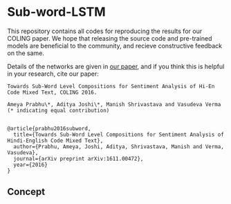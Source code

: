 # Sub-word-LSTM

This repository contains all codes for reproducing the results for our COLING paper. We hope that releasing the source code and pre-trained models are beneficial to the community, and recieve constructive feedback on the same.

Details of the networks are given in [our paper](https://arxiv.org/abs/1611.00472 "Research paper"), and if you think this is helpful in your research, cite our paper:
```
Towards Sub-Word Level Compositions for Sentiment Analysis of Hi-En Code Mixed Text, COLING 2016.

Ameya Prabhu\*, Aditya Joshi\*, Manish Shrivastava and Vasudeva Verma
(* indicating equal contribution)


@article{prabhu2016subword,
  title={Towards Sub-Word Level Compositions for Sentiment Analysis of Hindi-English Code Mixed Text},
  author={Prabhu, Ameya, Joshi, Aditya, Shrivastava, Manish and Verma, Vasudeva},
  journal={arXiv preprint arXiv:1611.00472},
  year={2016}
}
```

## Concept


